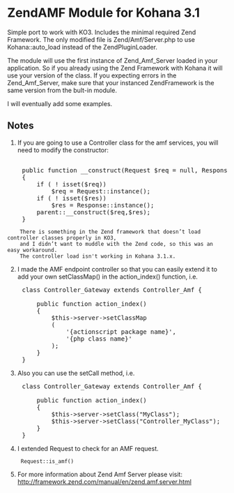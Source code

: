 # ZendAMF Module for Kohana 3.1

Simple port to work with KO3. Includes the minimal required Zend Framework. The only modified file is Zend/Amf/Server.php to use Kohana::auto_load instead of the ZendPluginLoader.

The module will use the first instance of Zend_Amf_Server loaded in your application. So if you already using the Zend Framework with Kohana it will use your version of the class.
If you expecting errors in the Zend_Amf_Server, make sure that your instanced ZendFramework is the same version from the bult-in module.

I will eventually add some examples.

## Notes

1. If you are going to use a Controller class for the amf services, you will need to modify the constructor:
<pre>    
    public function __construct(Request $req = null, Response $res = null)
    {
        if ( ! isset($req)) 
            $req = Request::instance();
        if ( ! isset($res)) 
            $res = Response::instance();
        parent::__construct($req,$res);
    }
</pre>
        There is something in the Zend framework that doesn’t load controller classes properly in KO3, 
        and I didn’t want to muddle with the Zend code, so this was an easy workaround.
        The controller load isn't working in Kohana 3.1.x.

2. I made the AMF endpoint controller so that you can easily extend it to add your own setClassMap() in the action_index() function, i.e.

<pre>
    class Controller_Gateway extends Controller_Amf {
    
        public function action_index()
        {
            $this->server->setClassMap
            (
                '{actionscript package name}', 
                '{php class name}'
            );
        }
    }
</pre>
    
3. Also you can use the setCall method, i.e.

<pre>
    class Controller_Gateway extends Controller_Amf {

        public function action_index()
        {
            $this->server->setClass("MyClass");
            $this->server->setClass("Controller_MyClass");
        }
    }
</pre>

4. I extended Request to check for an AMF request.

        Request::is_amf()

5. For more information about Zend Amf Server please visit: http://framework.zend.com/manual/en/zend.amf.server.html
